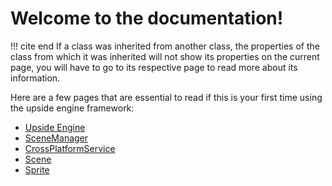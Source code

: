 # Welcome to the documentation!

!!! cite end
    If a class was inherited from another class, the properties of the class from which it was inherited will not show its properties on the current page, you will have to go to its respective page to read more about its information. 

Here are a few pages that are essential to read if this is your first time using the upside engine framework:

- [Upside Engine](UpsideEngine.md)
- [SceneManager](autogen/SceneManager.md)
- [CrossPlatformService](autogen/CrossPlatformService.md)
- [Scene](autogen/Scene.md)
- [Sprite](autogen/Sprite.md)